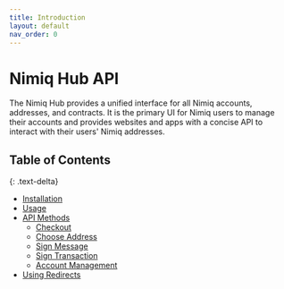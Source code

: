 ```yaml
---
title: Introduction
layout: default
nav_order: 0
---
```


# Nimiq Hub API

The Nimiq Hub provides a unified interface for all Nimiq accounts, addresses,
and contracts. It is the primary UI for Nimiq users to manage their accounts
and provides websites and apps with a concise API to interact with their
users' Nimiq addresses.

## Table of Contents
{: .text-delta}

- [Installation](/installation)
- [Usage](/usage)
- [API Methods](/api-methods)
    - [Checkout](/checkout)
    - [Choose Address](/choose-address)
    - [Sign Message](/sign-message)
    - [Sign Transaction](/sign-transaction)
    - [Account Management](/account-management)
- [Using Redirects](/using-redirects)

